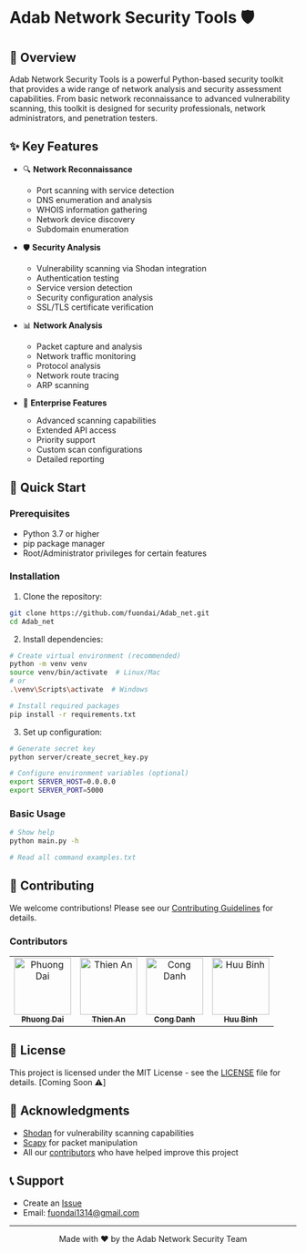 # Adab Network Security Tools 🛡️

## 📖 Overview

Adab Network Security Tools is a powerful Python-based security toolkit that provides a wide range of network analysis and security assessment capabilities. From basic network reconnaissance to advanced vulnerability scanning, this toolkit is designed for security professionals, network administrators, and penetration testers.

## ✨ Key Features

- 🔍 **Network Reconnaissance**

  - Port scanning with service detection
  - DNS enumeration and analysis
  - WHOIS information gathering
  - Network device discovery
  - Subdomain enumeration

- 🛡️ **Security Analysis**

  - Vulnerability scanning via Shodan integration
  - Authentication testing
  - Service version detection
  - Security configuration analysis
  - SSL/TLS certificate verification

- 📊 **Network Analysis**

  - Packet capture and analysis
  - Network traffic monitoring
  - Protocol analysis
  - Network route tracing
  - ARP scanning

- 🚀 **Enterprise Features**
  - Advanced scanning capabilities
  - Extended API access
  - Priority support
  - Custom scan configurations
  - Detailed reporting

## 🚀 Quick Start

### Prerequisites

- Python 3.7 or higher
- pip package manager
- Root/Administrator privileges for certain features

### Installation

1. Clone the repository:

```bash
git clone https://github.com/fuondai/Adab_net.git
cd Adab_net
```

2. Install dependencies:

```bash
# Create virtual environment (recommended)
python -m venv venv
source venv/bin/activate  # Linux/Mac
# or
.\venv\Scripts\activate  # Windows

# Install required packages
pip install -r requirements.txt
```

3. Set up configuration:

```bash
# Generate secret key
python server/create_secret_key.py

# Configure environment variables (optional)
export SERVER_HOST=0.0.0.0
export SERVER_PORT=5000
```

### Basic Usage

```bash
# Show help
python main.py -h

# Read all command examples.txt
```

## 🤝 Contributing

We welcome contributions! Please see our [Contributing Guidelines](CONTRIBUTING.md) for details.

### Contributors

<table>
  <tr>
    <td align="center">
      <a href="https://github.com/fuondai">
        <img src="https://github.com/fuondai.png" width="100px;" alt="Phuong Dai"/><br />
        <sub><b>Phuong Dai</b></sub>
      </a>
    </td>
    <td align="center">
      <a href="https://github.com/ThienAnUIT2022">
        <img src="https://github.com/ThienAnUIT2022.png" width="100px;" alt="Thien An"/><br />
        <sub><b>Thien An</b></sub>
      </a>
    </td>
    <td align="center">
      <a href="https://github.com/poteygray">
        <img src="https://github.com/poteygray.png" width="100px;" alt="Cong Danh"/><br />
        <sub><b>Cong Danh</b></sub>
      </a>
    </td>
    <td align="center">
      <a href="https://github.com/binhtaphocattt">
        <img src="https://github.com/binhtaphocattt.png" width="100px;" alt="Huu Binh"/><br />
        <sub><b>Huu Binh</b></sub>
      </a>
    </td>
  </tr>
</table>

## 📄 License

This project is licensed under the MIT License - see the [LICENSE](LICENSE) file for details. [Coming Soon ⚠️]

## 🙏 Acknowledgments

- [Shodan](https://www.shodan.io/) for vulnerability scanning capabilities
- [Scapy](https://scapy.net/) for packet manipulation
- All our [contributors](CONTRIBUTORS.md) who have helped improve this project

## 📞 Support

- Create an [Issue](https://github.com/fuondai/Adab_net/issues) 
- Email: fuondai1314@gmail.com

---

<p align="center">
  Made with ❤️ by the Adab Network Security Team
</p>
